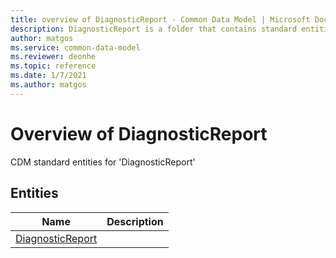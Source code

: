 ```yaml
---
title: overview of DiagnosticReport - Common Data Model | Microsoft Docs
description: DiagnosticReport is a folder that contains standard entities related to the Common Data Model.
author: matgos
ms.service: common-data-model
ms.reviewer: deonhe
ms.topic: reference
ms.date: 1/7/2021
ms.author: matgos
---
```


# Overview of DiagnosticReport

CDM standard entities for 'DiagnosticReport'  

## Entities

|Name|Description|
|---|---|
|[DiagnosticReport](DiagnosticReport.md)||
